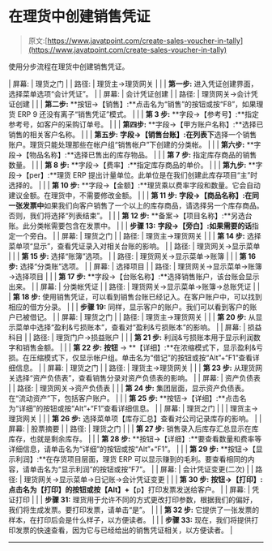 # 在理货中创建销售凭证

> 原文:[https://www.javatpoint.com/create-sales-voucher-in-tally](https://www.javatpoint.com/create-sales-voucher-in-tally)

使用分步流程在理货中创建销售凭证。

| 屏幕: | 理货之门 |
| 路径: | 理货主→理货网关 |
|  | **第一步:**
进入凭证创建界面，选择菜单选项“会计凭证”。 |
| 屏幕: | 会计凭证创建 |
| 路径: | 理货网关→会计凭证创建 |
|  | **第二步:**
**按钮→【销售】:**点击名为“销售”的按钮或按“F8”，如果理货 ERP 9 还没有离子“销售凭证”模式。 |
|  | **第 3 步:**
**字段→【参考号】:**指定参考号，如客户的采购订单号。 |
|  | **第四步:**
**字段→【甲方账户名称】:**选择已销售的相关客户名称。 |
|  | **第五步:**
**字段→【销售台账】:在列表下**选择一个销售账户。理货只能处理那些在帐户组“销售帐户”下创建的分类帐。 |
|  | **第六步:**
**字段→【物品名称】:**选择已售出的库存物品。 |
|  | **第 7 步:**
指定库存商品的销售数量。 |
|  | **第 8 步:**
**字段→【费率】:**指定库存商品的单价。 |
|  | **第九步:**
**字段→【per】:**理货 ERP 提出计量单位。此单位是在我们创建此库存项目“主”时选择的。 |
|  | **第 10 步:**
**字段→【金额】:**理货乘以费率字段和数量。它会自动建议金额。在理货中，不需要修改金额。 |
|  | **第 11 步:**
**字段→【商品名称】:在同一张发票中**如果我们向客户销售了一个以上的库存商品，请选择另一个库存商品。否则，我们将选择“列表结束”。 |
|  | **第 12 步:**
**备案→【项目名称】:**另选台账。此分类帐需要包含在发票中。 |
|  | **步骤 13:**
**字段→【旁白】:如果需要的话**指定一个旁白。 |
| 屏幕: | 理货之门 |
| 路径: | 理货主→理货网关 |
|  | **第 14 步:**
选择菜单项“显示”，查看凭证录入对相关台账的影响。 |
| 路径: | 理货网关→显示菜单 |
|  | **第 15 步:**
选择“账簿”选项。 |
| 路径: | 理货网关→显示菜单→账簿 |
|  | **第 16 步:**
选择“分类账”选项。 |
| 屏幕: | 选择项目 |
| 路径: | 理货网关→显示菜单→账簿→选择项目 |
|  | **第 17 步:**
**字段→【台账名称】:**选择销售账户，该台账会显示出来。 |
| 屏幕: | 分类帐凭证 |
| 路径: | 理货网关→显示菜单→账簿→总账凭证 |
|  | **第 18 步:**
使用销售凭证，可以看到销售台账已经记入。在客户账户中，可以找到相应的借方分录。 |
|  | **步骤 19:**
同样，显示客户的账户。我们可以看到客户的账户已被借记。 |
| 屏幕: | 理货之门 |
| 路径: | 理货主→理货网关 |
|  | **第 20 步:**
从显示菜单中选择“盈利&亏损账本”，查看对“盈利&亏损账本”的影响。 |
| 屏幕: | 损益科目 |
| 路径: | 理货门户→损益账户 |
|  | **第 21 步:**
利润&亏损账本用于显示利润数字和销售金额。 |
|  | **第 22 步:**
**按钮** → **【详细】:**在浓缩模式下，显示盈利&亏损。在压缩模式下，仅显示帐户组。单击名为“借记”的按钮或按“Alt”+“F1”查看详细信息。 |
| 屏幕: | 理货之门 |
| 路径: | 理货主→理货网关 |
|  | **第 23 步:**
从理货网关选择“资产负债表”，查看销售分录对资产负债表的影响。 |
| 屏幕: | 资产负债表 |
| 路径: | 理货网关→资产负债表 |
|  | **第 24 步:**
集团层面，显示资产负债表。在“流动资产”下，包括客户账户。 |
|  | **第 25 步:**
**按钮→【详细】:**点击名为“详细”的按钮或按“Alt”+“F1”查看详细信息。 |
| 屏幕: | 理货之门 |
|  | 理货主→理货网关 |
|  | **第 26 步:**
选择菜单项【库存汇总】查看对公司记录库存的影响。 |
| 屏幕: | 股票摘要 |
| 路径: | 理货之门 |
|  | **第 27 步:**
销售录入后库存汇总显示在库库存，也就是剩余库存。 |
|  | **第 28 步:**
**按钮→【详细】:**要查看数量和费率等详细信息，请单击名为“详细”的按钮或按“Alt”+“F1”。 |
|  | **第 29 步:**
**按钮→【显示利润】:**在存货项目层面，理货 ERP 可以显示赚到的毛利。要查看相同的内容，请单击名为“显示利润”的按钮或按“F7”。 |
| 屏幕: | 会计凭证变更(二次) |
| 路径: | 理货网关→显示菜单→日记账→会计凭证变更 |
|  | **第 30 步:**
**按钮→【打印】:**点击名为【打印】的按钮或按【Alt】**+**【p】打印发票发送给客户。 |
| 屏幕: | 凭证打印 |
|  | **步骤 31:**
理货用于允许不同的方式更改打印参数，根据我们的偏好，我们将生成发票。要打印发票，请单击“是”。 |
|  | **第 32 步:**
它提供了一张发票的样本，在打印后会是什么样子，以方便读者。 |
|  | **步骤 33:**
现在，我们将提供打印发票的快速查看，因为它与已经给出的销售凭证相关，以方便读者。 |

* * *